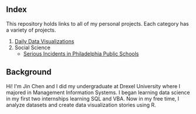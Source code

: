 ## Index
This repository holds links to all of my personal projects. Each category has a variety of projects.

1. [Daily Data Visualizations](https://github.com/simplyjin/Daily-Data-Viz)
2. Social Science
    - [Serious Incidents in Philadelphia Public Schools](https://github.com/simplyjin/Serious-Incidents-in-Philadelphia-Schools)

## Background
Hi!
I'm Jin Chen and I did my undergraduate at Drexel University where I majored in Management Information Systems. I began learning data science in my first two internships learning SQL and VBA. Now in my free time, I analyze datasets and create data visualization stories using R.
